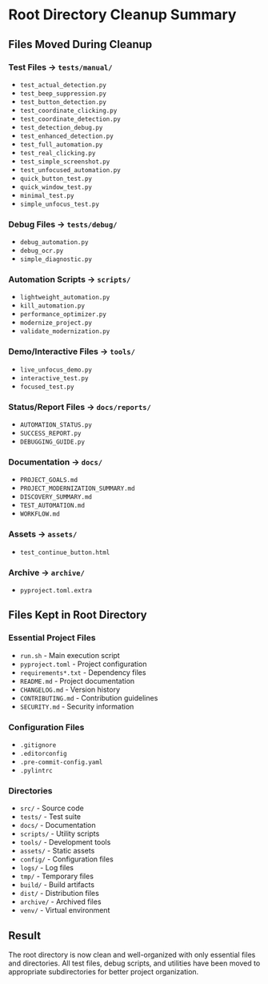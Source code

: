 # Root Directory Cleanup Summary

## Files Moved During Cleanup

### Test Files → `tests/manual/`
- `test_actual_detection.py`
- `test_beep_suppression.py`
- `test_button_detection.py`
- `test_coordinate_clicking.py`
- `test_coordinate_detection.py`
- `test_detection_debug.py`
- `test_enhanced_detection.py`
- `test_full_automation.py`
- `test_real_clicking.py`
- `test_simple_screenshot.py`
- `test_unfocused_automation.py`
- `quick_button_test.py`
- `quick_window_test.py`
- `minimal_test.py`
- `simple_unfocus_test.py`

### Debug Files → `tests/debug/`
- `debug_automation.py`
- `debug_ocr.py`
- `simple_diagnostic.py`

### Automation Scripts → `scripts/`
- `lightweight_automation.py`
- `kill_automation.py`
- `performance_optimizer.py`
- `modernize_project.py`
- `validate_modernization.py`

### Demo/Interactive Files → `tools/`
- `live_unfocus_demo.py`
- `interactive_test.py`
- `focused_test.py`

### Status/Report Files → `docs/reports/`
- `AUTOMATION_STATUS.py`
- `SUCCESS_REPORT.py`
- `DEBUGGING_GUIDE.py`

### Documentation → `docs/`
- `PROJECT_GOALS.md`
- `PROJECT_MODERNIZATION_SUMMARY.md`
- `DISCOVERY_SUMMARY.md`
- `TEST_AUTOMATION.md`
- `WORKFLOW.md`

### Assets → `assets/`
- `test_continue_button.html`

### Archive → `archive/`
- `pyproject.toml.extra`

## Files Kept in Root Directory

### Essential Project Files
- `run.sh` - Main execution script
- `pyproject.toml` - Project configuration
- `requirements*.txt` - Dependency files
- `README.md` - Project documentation
- `CHANGELOG.md` - Version history
- `CONTRIBUTING.md` - Contribution guidelines
- `SECURITY.md` - Security information

### Configuration Files
- `.gitignore`
- `.editorconfig` 
- `.pre-commit-config.yaml`
- `.pylintrc`

### Directories
- `src/` - Source code
- `tests/` - Test suite
- `docs/` - Documentation
- `scripts/` - Utility scripts
- `tools/` - Development tools
- `assets/` - Static assets
- `config/` - Configuration files
- `logs/` - Log files
- `tmp/` - Temporary files
- `build/` - Build artifacts
- `dist/` - Distribution files
- `archive/` - Archived files
- `venv/` - Virtual environment

## Result

The root directory is now clean and well-organized with only essential files and directories. All test files, debug scripts, and utilities have been moved to appropriate subdirectories for better project organization.
